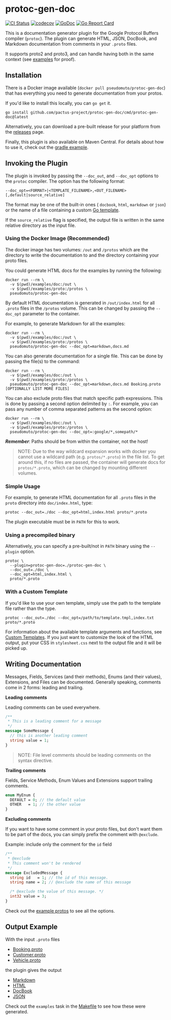 # protoc-gen-doc

[![CI Status][ci-svg]][ci-url]
[![codecov][codecov-svg]][codecov-url]
[![GoDoc][godoc-svg]][godoc-url]
[![Go Report Card][goreport-svg]][goreport-url]

This is a documentation generator plugin for the Google Protocol Buffers compiler (`protoc`). The plugin can generate
HTML, JSON, DocBook, and Markdown documentation from comments in your `.proto` files.

It supports proto2 and proto3, and can handle having both in the same context (see [examples](examples/) for proof).

## Installation

There is a Docker image available (`docker pull pseudomuto/protoc-gen-doc`) that has everything you need to generate
documentation from your protos.

If you'd like to install this locally, you can `go get` it.

`go install github.com/pactus-project/protoc-gen-doc/cmd/protoc-gen-doc@latest`

Alternatively, you can download a pre-built release for your platform from the [releases][] page.

Finally, this plugin is also available on Maven Central. For details about how to use it, check out the [gradle
example](examples/gradle).

## Invoking the Plugin

The plugin is invoked by passing the `--doc_out`, and `--doc_opt` options to the `protoc` compiler. The option has the
following format:

    --doc_opt=<FORMAT>|<TEMPLATE_FILENAME>,<OUT_FILENAME>[,default|source_relative]

The format may be one of the built-in ones ( `docbook`, `html`, `markdown` or `json`)
or the name of a file containing a custom [Go template][gotemplate].

If the `source_relative` flag is specified, the output file is written in the same relative directory as the input file.

### Using the Docker Image (Recommended)

The docker image has two volumes: `/out` and `/protos` which are the directory to write the documentation to and the
directory containing your proto files.

You could generate HTML docs for the examples by running the following:

```
docker run --rm \
  -v $(pwd)/examples/doc:/out \
  -v $(pwd)/examples/proto:/protos \
  pseudomuto/protoc-gen-doc
```

By default HTML documentation is generated in `/out/index.html` for all `.proto` files in the `/protos` volume. This can
be changed by passing the `--doc_opt` parameter to the container.

For example, to generate Markdown for all the examples:

```
docker run --rm \
  -v $(pwd)/examples/doc:/out \
  -v $(pwd)/examples/proto:/protos \
  pseudomuto/protoc-gen-doc --doc_opt=markdown,docs.md
```

You can also generate documentation for a single file. This can be done by passing the file(s) to the command:

```
docker run --rm \
  -v $(pwd)/examples/doc:/out \
  -v $(pwd)/examples/proto:/protos \
  pseudomuto/protoc-gen-doc --doc_opt=markdown,docs.md Booking.proto [OPTIONALLY LIST MORE FILES]
```

You can also exclude proto files that match specific path expressions. This is done by passing a second option delimited
by `:`. For example, you can pass any number of comma separated patterns as the second option:

```
docker run --rm \
  -v $(pwd)/examples/doc:/out \
  -v $(pwd)/examples/proto:/protos \
  pseudomuto/protoc-gen-doc --doc_opt=:google/*,somepath/*
```

_**Remember**_: Paths should be from within the container, not the host!

> NOTE: Due to the way wildcard expansion works with docker you cannot use a wildcard path (e.g. `protos/*.proto`) in
the file list. To get around this, if no files are passed, the container will generate docs for `protos/*.proto`, which
can be changed by mounting different volumes.

### Simple Usage

For example, to generate HTML documentation for all `.proto` files in the `proto` directory into `doc/index.html`, type:

    protoc --doc_out=./doc --doc_opt=html,index.html proto/*.proto

The plugin executable must be in `PATH` for this to work.

### Using a precompiled binary

Alternatively, you can specify a pre-built/not in `PATH` binary using the `--plugin` option.

    protoc \
      --plugin=protoc-gen-doc=./protoc-gen-doc \
      --doc_out=./doc \
      --doc_opt=html,index.html \
      proto/*.proto

### With a Custom Template

If you'd like to use your own template, simply use the path to the template file rather than the type.

    protoc --doc_out=./doc --doc_opt=/path/to/template.tmpl,index.txt proto/*.proto

For information about the available template arguments and functions, see [Custom Templates][custom]. If you just want
to customize the look of the HTML output, put your CSS in `stylesheet.css` next to the output file and it will be picked
up.

## Writing Documentation

Messages, Fields, Services (and their methods), Enums (and their values), Extensions, and Files can be documented.
Generally speaking, comments come in 2 forms: leading and trailing.

**Leading comments**

Leading comments can be used everywhere.

```protobuf
/**
 * This is a leading comment for a message
 */
message SomeMessage {
  // this is another leading comment
  string value = 1;
}
```

> NOTE: File level comments should be leading comments on the syntax directive.

**Trailing comments**

Fields, Service Methods, Enum Values and Extensions support trailing comments.

```protobuf
enum MyEnum {
  DEFAULT = 0; // the default value
  OTHER   = 1; // the other value
}
```

**Excluding comments**

If you want to have some comment in your proto files, but don't want them to be part of the docs, you can simply prefix
the comment with `@exclude`.

Example: include only the comment for the `id` field

```protobuf
/**
 * @exclude
 * This comment won't be rendered
 */
message ExcludedMessage {
  string id   = 1; // the id of this message.
  string name = 2; // @exclude the name of this message

  /* @exclude the value of this message. */
  int32 value = 3;
}
```

Check out the [example protos](examples/proto) to see all the options.

## Output Example

With the input `.proto` files

* [Booking.proto](examples/proto/Booking.proto)
* [Customer.proto](examples/proto/Customer.proto)
* [Vehicle.proto](examples/proto/Vehicle.proto)

the plugin gives the output

* [Markdown](examples/doc/example.md)
* [HTML][html_preview]
* [DocBook](examples/doc/example.docbook)
* [JSON](examples/doc/example.json)

Check out the `examples` task in the [Makefile](Makefile) to see how these were generated.

[gotemplate]:
    https://golang.org/pkg/text/template/
    "Template - The Go Programming Language"
[custom]:
    https://github.com/pactus-project/protoc-gen-doc/wiki/Custom-Templates
    "Custom templates instructions"
[html_preview]:
    https://rawgit.com/pseudomuto/protoc-gen-doc/master/examples/doc/example.html
    "HTML Example Output"
[codecov-svg]: https://codecov.io/gh/pseudomuto/protoc-gen-doc/branch/master/graph/badge.svg
[codecov-url]: https://codecov.io/gh/pseudomuto/protoc-gen-doc
[godoc-svg]: https://godoc.org/github.com/pactus-project/protoc-gen-doc?status.svg
[godoc-url]: https://godoc.org/github.com/pactus-project/protoc-gen-doc
[goreport-svg]: https://goreportcard.com/badge/github.com/pactus-project/protoc-gen-doc
[goreport-url]: https://goreportcard.com/report/github.com/pactus-project/protoc-gen-doc
[ci-svg]: https://github.com/pactus-project/protoc-gen-doc/actions/workflows/ci.yaml/badge.svg?branch=master
[ci-url]: https://github.com/pactus-project/protoc-gen-doc/actions/workflows/ci.yaml
[releases]: https://github.com/pactus-project/protoc-gen-doc/releases
